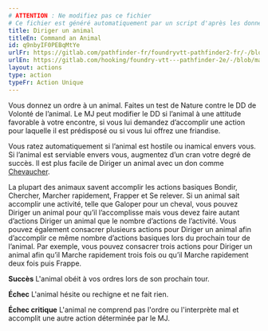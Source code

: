 ```yaml
---
# ATTENTION : Ne modifiez pas ce fichier
# Ce fichier est généré automatiquement par un script d'après les données du module Foundry VTT officiel et de sa traduction
title: Diriger un animal
titleEn: Command an Animal
id: q9nbyIF0PEBqMtYe
urlFr: https://gitlab.com/pathfinder-fr/foundryvtt-pathfinder2-fr/-/blob/master/data/actions/q9nbyIF0PEBqMtYe.htm
urlEn: https://gitlab.com/hooking/foundry-vtt---pathfinder-2e/-/blob/master/packs/data/actions.db/command-an-animal.json
layout: actions
type: action
typeFr: Action Unique
---
```

Vous donnez un ordre à un animal. Faites un test de Nature contre le DD de Volonté de l’animal. Le MJ peut modifier le DD si l’animal à une attitude favorable à votre encontre, si vous lui demandez d’accomplir une action pour laquelle il est prédisposé ou si vous lui offrez une friandise.

Vous ratez automatiquement si l’animal est hostile ou inamical envers vous. Si l’animal est serviable envers vous, augmentez d’un cran votre degré de succès. Il est plus facile de Diriger un animal avec un don comme [Chevaucher](../dons/chevaucher.md).

La plupart des animaux savent accomplir les actions basiques Bondir, Chercher, Marcher rapidement, Frapper et Se relever. Si un animal sait accomplir une activité, telle que Galoper pour un cheval, vous pouvez Diriger un animal pour qu’il l’accomplisse mais vous devez faire autant d’actions Diriger un animal que le nombre d’actions de l’activité. Vous pouvez également consacrer plusieurs actions pour Diriger un animal afin d’accomplir ce même nombre d’actions basiques lors du prochain tour de l’animal. Par exemple, vous pouvez consacrer trois actions pour Diriger un animal afin qu’il Marche rapidement trois fois ou qu’il Marche rapidement deux fois puis Frappe.

**Succès** L'animal obéit à vos ordres lors de son prochain tour.

**Échec** L'animal hésite ou rechigne et ne fait rien.

**Échec critique** L'animal ne comprend pas l'ordre ou l'interprète mal et accomplit une autre action déterminée par le MJ.
